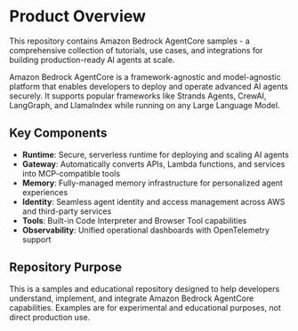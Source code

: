 # Product Overview

This repository contains Amazon Bedrock AgentCore samples - a comprehensive collection of tutorials, use cases, and integrations for building production-ready AI agents at scale.

Amazon Bedrock AgentCore is a framework-agnostic and model-agnostic platform that enables developers to deploy and operate advanced AI agents securely. It supports popular frameworks like Strands Agents, CrewAI, LangGraph, and LlamaIndex while running on any Large Language Model.

## Key Components

- **Runtime**: Secure, serverless runtime for deploying and scaling AI agents
- **Gateway**: Automatically converts APIs, Lambda functions, and services into MCP-compatible tools
- **Memory**: Fully-managed memory infrastructure for personalized agent experiences
- **Identity**: Seamless agent identity and access management across AWS and third-party services
- **Tools**: Built-in Code Interpreter and Browser Tool capabilities
- **Observability**: Unified operational dashboards with OpenTelemetry support

## Repository Purpose

This is a samples and educational repository designed to help developers understand, implement, and integrate Amazon Bedrock AgentCore capabilities. Examples are for experimental and educational purposes, not direct production use.